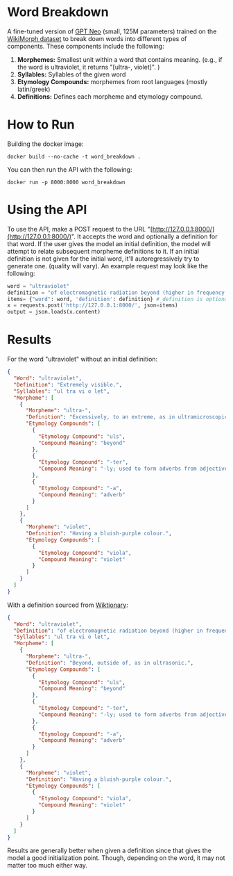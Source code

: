 # Word Breakdown

A fine-tuned version of [GPT Neo](https://huggingface.co/EleutherAI/gpt-neo-125M) (small, 125M parameters) trained on the [WikiMorph dataset](https://zenodo.org/record/5172857) to break down words into different types of components. These components include the following:

1. **Morphemes:** Smallest unit within a word that contains meaning. (e.g., if the word is ultraviolet, it returns "[ultra-, violet]". ) 
2. **Syllables:** Syllables of the given word
3. **Etymology Compounds:** morphemes from root languages (mostly latin/greek)
4. **Definitions:** Defines each morpheme and etymology compound. 

# How to Run

Building the docker image:

```docker
docker build --no-cache -t word_breakdown .
```

You can then run the API with the following:

```docker
docker run -p 8000:8000 word_breakdown
```

# Using the API

To use the API, make a POST request to the URL "[http://127.0.0.1:8000/](http://127.0.0.1:8000/)". It accepts the word and optionally a definition for that word. If the user gives the model an initial definition, the model will attempt to relate subsequent morpheme definitions to it. If an initial definition is not given for the initial word, it'll autoregressively try to generate one. (quality will vary). An example request may look like the following:

```python
word = "ultraviolet"
definition = "of electromagnetic radiation beyond (higher in frequency than) light visible to the human eye; radiation with wavelengths from 380 nanometre - 10 nanometre"
items= {"word": word, 'definition': definition} # definition is optional
x = requests.post('http://127.0.0.1:8000/', json=items)
output = json.loads(x.content)
```

# Results

For the word "ultraviolet" without an initial definition:

```json
{
  "Word": "ultraviolet",
  "Definition": "Extremely visible.",
  "Syllables": "ul tra vi o let",
  "Morpheme": [
    {
      "Morpheme": "ultra-",
      "Definition": "Excessively, to an extreme, as in ultramicroscopic, ultra-careful.",
      "Etymology Compounds": [
        {
          "Etymology Compound": "uls",
          "Compound Meaning": "beyond"
        },
        {
          "Etymology Compound": "-ter",
          "Compound Meaning": "-ly; used to form adverbs from adjectives."
        },
        {
          "Etymology Compound": "-a",
          "Compound Meaning": "adverb"
        }
      ]
    },
    {
      "Morpheme": "violet",
      "Definition": "Having a bluish-purple colour.",
      "Etymology Compounds": [
        {
          "Etymology Compound": "viola",
          "Compound Meaning": "violet"
        }
      ]
    }
  ]
}
```

With a definition sourced from [Wiktionary](https://en.wiktionary.org/wiki/ultraviolet):

```json
{
  "Word": "ultraviolet",
  "Definition": "of electromagnetic radiation beyond (higher in frequency than) light visible to the human eye; radiation with wavelengths from 380 nanometre - 10 nanometre",
  "Syllables": "ul tra vi o let",
  "Morpheme": [
    {
      "Morpheme": "ultra-",
      "Definition": "Beyond, outside of, as in ultrasonic.",
      "Etymology Compounds": [
        {
          "Etymology Compound": "uls",
          "Compound Meaning": "beyond"
        },
        {
          "Etymology Compound": "-ter",
          "Compound Meaning": "-ly; used to form adverbs from adjectives."
        },
        {
          "Etymology Compound": "-a",
          "Compound Meaning": "adverb"
        }
      ]
    },
    {
      "Morpheme": "violet",
      "Definition": "Having a bluish-purple colour.",
      "Etymology Compounds": [
        {
          "Etymology Compound": "viola",
          "Compound Meaning": "violet"
        }
      ]
    }
  ]
}
```

Results are generally better when given a definition since that gives the model a good initialization point.  Though, depending on the word, it may not matter too much either way.
